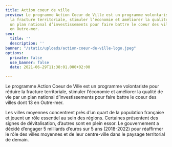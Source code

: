```yaml
---
title: Action coeur de ville
preview: Le programme Action Coeur de Ville est un programme volontariste pour réduire
  la fracture territoriale, stimuler l’économie et améliorer la qualité de vie par
  un plan national d’investissements pour faire battre le coeur des villes dont 13
  en Outre-mer.
seo:
  title: ''
  description: ''
banner: "/static/uploads/action-coeur-de-ville-logo.jpeg"
options:
  private: false
  use_banner: false
  date: 2021-06-29T11:38:01.000+02:00

---
```

Le programme Action Coeur de Ville est un programme volontariste pour réduire la fracture territoriale, stimuler l’économie et améliorer la qualité de vie par un plan national d’investissements pour faire battre le coeur des villes dont 13 en Outre-mer.

Les villes moyennes concentrent près d’un quart de la population française et jouent un rôle essentiel au sein des régions. Certaines présentent des signes de dévitalisation, d’autres sont en plein essor. Le gouvernement a décidé d’engager 5 milliards d’euros sur 5 ans (2018-2022) pour réaffirmer le rôle des villes moyennes et de leur centre-ville dans le paysage territorial de demain.